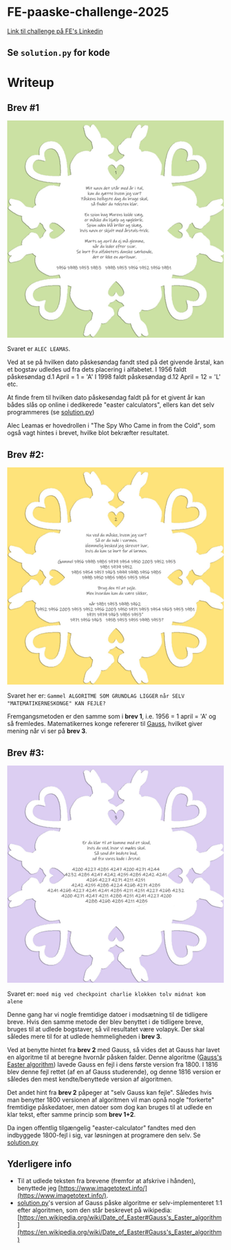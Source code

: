 # FE-paaske-challenge-2025
[Link til challenge på FE's Linkedin](https://www.linkedin.com/posts/forsvarets-efterretningstjeneste_g%C3%A6t-g%C3%A6kkebrevets-hemmeligheder-og-vind-activity-7315681576565047298-m8GX)

## Se `solution.py` for kode

# Writeup
## Brev #1
![](media/brev1.jpeg)

Svaret er `ALEC LEAMAS`.

Ved at se på hvilken dato påskesøndag fandt sted på det givende årstal, kan et bogstav udledes ud fra dets placering i alfabetet.
I 1956 faldt påskesøndag d.1 April  =  1 = 'A'
I 1998 faldt påskesøndag d.12 April = 12 = 'L'
etc.

At finde frem til hvilken dato påskesøndag faldt på for et givent år kan bådes slås op online i dedikerede "easter calculators", ellers kan det selv programmeres (se [solution.py](solution.py))

Alec Leamas er hovedrollen i "The Spy Who Came in from the Cold", som også vagt hintes i brevet, hvilke blot bekræfter resultatet.

 
## Brev #2:
![](media/brev2.jpeg)

Svaret her er:
`Gammel ALGORITME SOM GRUNDLAG LIGGER`
`når SELV "MATEMATIKERNESKONGE" KAN FEJLE?`

Fremgangsmetoden er den samme som i **brev 1**, i.e. 1956 = 1 april = 'A' og så fremledes.
Matematikernes konge refererer til [Gauss](https://en.wikipedia.org/wiki/Carl_Friedrich_Gauss), hvilket giver mening når vi ser på **brev 3**.


## Brev #3:
![](media/brev3.jpeg)

Svaret er:
`moed mig ved checkpoint charlie klokken tolv midnat kom alene`

Denne gang har vi nogle fremtidige datoer i modsætning til de tidligere breve. Hvis den samme metode der blev benyttet i de tidligere breve, bruges til at udlede bogstaver, så vil resultatet være volapyk. Der skal således mere til for at udlede hemmeligheden i **brev 3**.

Ved at benytte hintet fra **brev 2** med Gauss, så vides det at Gauss har lavet en algoritme til at beregne hvornår påsken falder. Denne algoritme ([Gauss's Easter algorithm](https://en.wikipedia.org/wiki/Date_of_Easter#Gauss's_Easter_algorithm)) lavede Gauss en fejl i dens første version fra 1800. I 1816 blev denne fejl rettet (af en af Gauss studerende), og denne 1816 version er således den mest kendte/benyttede version af algoritmen.

Det andet hint fra **brev 2** påpeger at "selv Gauss kan fejle". Således hvis man benytter 1800 versionen af algoritmen vil man opnå nogle "forkerte" fremtidige påskedatoer, men datoer som dog kan bruges til at udlede en klar tekst, efter samme princip som **brev 1+2**.

Da ingen offentlig tilgængelig "easter-calculator" fandtes med den indbyggede 1800-fejl i sig, var løsningen at programere den selv. Se [solution.py](solution.py)

## Yderligere info
* Til at udlede teksten fra brevene (fremfor at afskrive i hånden), benyttede jeg [https://www.imagetotext.info/](https://www.imagetotext.info/).
* [solution.py](solution.py)'s version af Gauss påske algoritme er selv-implementeret 1:1 efter algoritmen, som den står beskrevet på wikipedia: [https://en.wikipedia.org/wiki/Date_of_Easter#Gauss's_Easter_algorithm](https://en.wikipedia.org/wiki/Date_of_Easter#Gauss's_Easter_algorithm)